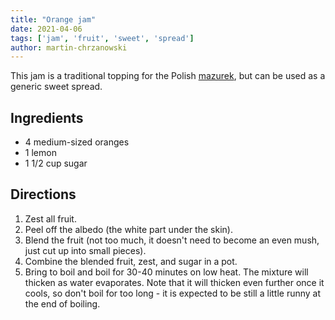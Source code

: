 ```yaml
---
title: "Orange jam"
date: 2021-04-06
tags: ['jam', 'fruit', 'sweet', 'spread']
author: martin-chrzanowski
---
```


This jam is a traditional topping for the Polish [mazurek](/mazurek), but
can be used as a generic sweet spread.

## Ingredients

* 4 medium-sized oranges
* 1 lemon
* 1 1/2 cup sugar

## Directions

1. Zest all fruit.
2. Peel off the albedo (the white part under the skin).
3. Blend the fruit (not too much, it doesn't need to become an even mush, just
   cut up into small pieces).
4. Combine the blended fruit, zest, and sugar in a pot.
5. Bring to boil and boil for 30-40 minutes on low heat. The mixture will
   thicken as water evaporates. Note that it will thicken even further once it
   cools, so don't boil for too long - it is expected to be still a little runny
   at the end of boiling.
